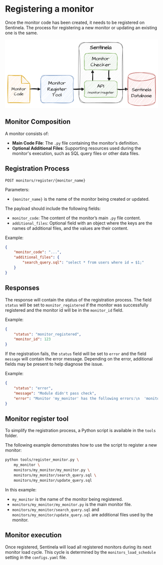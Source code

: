 # Registering a monitor
Once the monitor code has been created, it needs to be registered on Sentinela. The process for registering a new monitor or updating an existing one is the same.

![Registering a monitor process](./images/monitor_register.png)

## Monitor Composition
A monitor consists of:
- **Main Code File**: The `.py` file containing the monitor's definition.
- **Optional Additional Files**: Supporting resources used during the monitor's execution, such as SQL query files or other data files.

## Registration Process
```
POST monitors/register/{monitor_name}
```

Parameters:
- `{monitor_name}` is the name of the monitor being created or updated.

The payload should include the following fields:
- `monitor_code`: The content of the monitor’s main `.py` file content.
- `additional_files`: Optional field with an object where the keys are the names of additional files, and the values are their content.

Example:
```json
{
    "monitor_code": "...",
    "additional_files": {
        "search_query.sql": "select * from users where id = $1;"
    }
}
```

## Responses
The response will contain the status of the registration process. The field `status` will be set to `monitor_registered` if the monitor was successfully registered and the monitor id will be in the `monitor_id` field.

Example:
```json
{
    "status": "monitor_registered",
    "monitor_id": 123
}
```

If the registration fails, the `status` field will be set to `error` and the field `message` will contain the error message. Depending on the error, additional fields may be present to help diagnose the issue.

Example:
```json
{
    "status": "error",
    "message": "Module didn't pass check",
    "error": "Monitor 'my_monitor' has the following errors:\n  'monitor_options' is required"
}
```

## Monitor register tool
To simplify the registration process, a Python script is available in the `tools` folder.

The following example demonstrates how to use the script to register a new monitor:

```bash
python tools/register_monitor.py \
    my_monitor \
    monitors/my_monitor/my_monitor.py \
    monitors/my_monitor/search_query.sql \
    monitors/my_monitor/update_query.sql
```

In this example:
- `my_monitor` is the name of the monitor being registered.
- `monitors/my_monitor/my_monitor.py` is the main monitor file.
- `monitors/my_monitor/search_query.sql` and `monitors/my_monitor/update_query.sql` are additional files used by the monitor.

## Monitor execution
Once registered, Sentinela will load all registered monitors during its next monitor load cycle. This cycle is determined by the `monitors_load_schedule` setting in the `configs.yaml` file.
